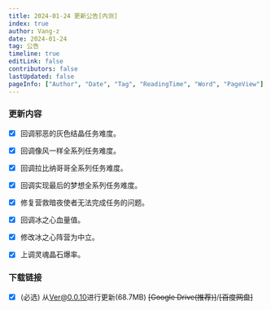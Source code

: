 ```yaml
---
title: 2024-01-24 更新公告[内测]
index: true
author: Vang-z
date: 2024-01-24
tag: 公告
timeline: true
editLink: false
contributors: false
lastUpdated: false
pageInfo: ["Author", "Date", "Tag", "ReadingTime", "Word", "PageView"]
---
```


### 更新内容
- [x] 回调<a>邪恶的灰色结晶</a>任务难度。
- [x] 回调<a>像风一样</a>全系列任务难度。
- [x] 回调<a>拉比纳哥哥</a>全系列任务难度。
- [x] 回调<a>实现最后的梦想</a>全系列任务难度。
- [x] 修复<a>营救暗夜使者</a>无法完成任务的问题。
- [x] 回调<a>冰之心</a>血量值。
- [x] 修改<a>冰之心阵营</a>为中立。
- [x] 上调<a>灵魂晶石</a>爆率。


### 下载链接
- [x] <a>(必选)</a> 从<a>Ver@0.0.10</a>进行更新(68.7MB) ~~<a>[Google Drive(推荐)]</a>~~/~~<a>[百度网盘]</a>~~
